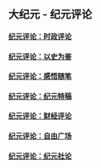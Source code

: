 ## 大纪元 - 纪元评论

#### [纪元评论：时政评论](indexes/nsc1025/README.md?08030330)
#### [纪元评论：以史为鉴](indexes/nsc1028/README.md?08030330)
#### [纪元评论：感悟随笔](indexes/nsc1035/README.md?08030330)
#### [纪元评论：纪元特稿](indexes/nsc424/README.md?08030330)
#### [纪元评论：财经评论](indexes/nsc1026/README.md?08030330)
#### [纪元评论：自由广场](indexes/nsc993/README.md?08030330)
#### [纪元评论：纪元社论](indexes/nsc422/README.md?08030330)
